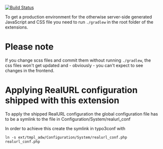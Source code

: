 [![Build Status](https://travis-ci.org/ipf/typo3-tmpl_adw.svg?branch=master)](https://travis-ci.org/ipf/typo3-tmpl_adw)

To get a production environment for the otherwise server-side generated JavaScript and CSS file you need to run `./gradlew` in the root folder of the extensions.

# Please note

If you change scss files and commit them without running `./gradlew`, the css files won't get updated and - obviously - you can't expect to see changes in the frontend.

# Applying RealURL configuration shipped with this extension

To apply the shipped RealURL configuration the global configuration file has to be a symlink to the file in
Configuration/System/realurl_conf

In order to achieve this create the symlink in typo3conf with

`ln -s ext/tmpl_adw/Configuration/System/realurl_conf.php realurl_conf.php`